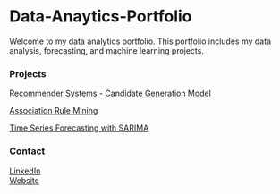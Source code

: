 # Data-Anaytics-Portfolio
Welcome to my data analytics portfolio. This portfolio includes my data analysis, forecasting, and machine learning projects.

### Projects
[Recommender Systems - Candidate Generation Model](https://github.com/bwyndham/Data-Anaytics-Portfolio/blob/main/Recommendation%20System%20Project%20-%20FunkSVD%20-%20Online%20Retail%20Data.ipynb)

[Association Rule Mining](https://github.com/bwyndham/Data-Anaytics-Portfolio/blob/main/Association%20Analysis%20Project%20-%20Online%20Retail%20II.ipynb)

[Time Series Forecasting with SARIMA](https://github.com/bwyndham/Data-Anaytics-Portfolio/blob/main/Time%20Series%20Forecast%20-%20FRED%20Data%20-%20Advance%20Retail%20Sales%20Clothing%20and%20Clothing%20Accessory%20Stores.ipynb)

### Contact
[LinkedIn](https://www.linkedin.com/in/benwyndham/)<br>
[Website](https://benjaminwyndham.com/)
